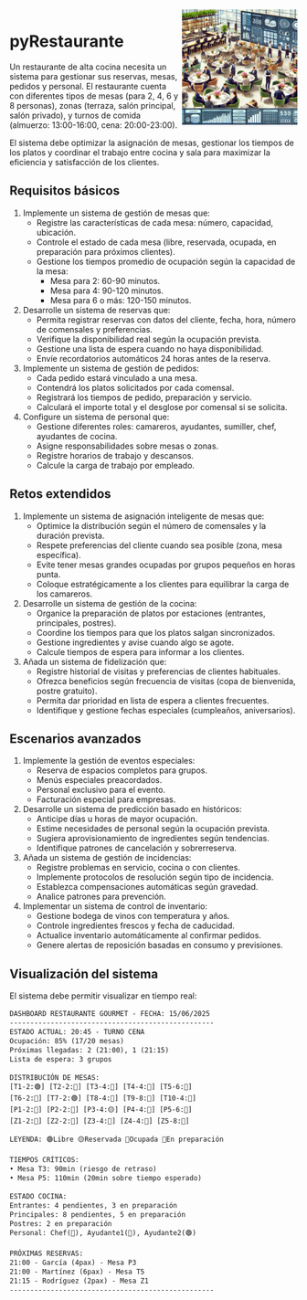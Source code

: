 <img src="images/restaurante.webp" width="40%" align="right"/>

# pyRestaurante

Un restaurante de alta cocina necesita un sistema para gestionar sus reservas, mesas, pedidos y personal. El restaurante cuenta con diferentes tipos de mesas (para 2, 4, 6 y 8 personas), zonas (terraza, salón principal, salón privado), y turnos de comida (almuerzo: 13:00-16:00, cena: 20:00-23:00).

El sistema debe optimizar la asignación de mesas, gestionar los tiempos de los platos y coordinar el trabajo entre cocina y sala para maximizar la eficiencia y satisfacción de los clientes.

## Requisitos básicos

1. Implemente un sistema de gestión de mesas que:
   - Registre las características de cada mesa: número, capacidad, ubicación.
   - Controle el estado de cada mesa (libre, reservada, ocupada, en preparación para próximos clientes).
   - Gestione los tiempos promedio de ocupación según la capacidad de la mesa:
     - Mesa para 2: 60-90 minutos.
     - Mesa para 4: 90-120 minutos.
     - Mesa para 6 o más: 120-150 minutos.
2. Desarrolle un sistema de reservas que:
   - Permita registrar reservas con datos del cliente, fecha, hora, número de comensales y preferencias.
   - Verifique la disponibilidad real según la ocupación prevista.
   - Gestione una lista de espera cuando no haya disponibilidad.
   - Envíe recordatorios automáticos 24 horas antes de la reserva.
3. Implemente un sistema de gestión de pedidos:
   - Cada pedido estará vinculado a una mesa.
   - Contendrá los platos solicitados por cada comensal.
   - Registrará los tiempos de pedido, preparación y servicio.
   - Calculará el importe total y el desglose por comensal si se solicita.
4. Configure un sistema de personal que:
   - Gestione diferentes roles: camareros, ayudantes, sumiller, chef, ayudantes de cocina.
   - Asigne responsabilidades sobre mesas o zonas.
   - Registre horarios de trabajo y descansos.
   - Calcule la carga de trabajo por empleado.

## Retos extendidos

1. Implemente un sistema de asignación inteligente de mesas que:
   - Optimice la distribución según el número de comensales y la duración prevista.
   - Respete preferencias del cliente cuando sea posible (zona, mesa específica).
   - Evite tener mesas grandes ocupadas por grupos pequeños en horas punta.
   - Coloque estratégicamente a los clientes para equilibrar la carga de los camareros.
2. Desarrolle un sistema de gestión de la cocina:
   - Organice la preparación de platos por estaciones (entrantes, principales, postres).
   - Coordine los tiempos para que los platos salgan sincronizados.
   - Gestione ingredientes y avise cuando algo se agote.
   - Calcule tiempos de espera para informar a los clientes.
3. Añada un sistema de fidelización que:
   - Registre historial de visitas y preferencias de clientes habituales.
   - Ofrezca beneficios según frecuencia de visitas (copa de bienvenida, postre gratuito).
   - Permita dar prioridad en lista de espera a clientes frecuentes.
   - Identifique y gestione fechas especiales (cumpleaños, aniversarios).

## Escenarios avanzados

1. Implemente la gestión de eventos especiales:
   - Reserva de espacios completos para grupos.
   - Menús especiales preacordados.
   - Personal exclusivo para el evento.
   - Facturación especial para empresas.
2. Desarrolle un sistema de predicción basado en históricos:
   - Anticipe días u horas de mayor ocupación.
   - Estime necesidades de personal según la ocupación prevista.
   - Sugiera aprovisionamiento de ingredientes según tendencias.
   - Identifique patrones de cancelación y sobrerreserva.
3. Añada un sistema de gestión de incidencias:
   - Registre problemas en servicio, cocina o con clientes.
   - Implemente protocolos de resolución según tipo de incidencia.
   - Establezca compensaciones automáticas según gravedad.
   - Analice patrones para prevención.
4. Implementar un sistema de control de inventario:
   - Gestione bodega de vinos con temperatura y años.
   - Controle ingredientes frescos y fecha de caducidad.
   - Actualice inventario automáticamente al confirmar pedidos.
   - Genere alertas de reposición basadas en consumo y previsiones.

## Visualización del sistema

El sistema debe permitir visualizar en tiempo real:

```
DASHBOARD RESTAURANTE GOURMET - FECHA: 15/06/2025
--------------------------------------------------
ESTADO ACTUAL: 20:45 - TURNO CENA
Ocupación: 85% (17/20 mesas)
Próximas llegadas: 2 (21:00), 1 (21:15)
Lista de espera: 3 grupos

DISTRIBUCIÓN DE MESAS:
[T1-2:🟢] [T2-2:🔴] [T3-4:🔴] [T4-4:🔴] [T5-6:🔴]
[T6-2:🔴] [T7-2:🟢] [T8-4:🔴] [T9-8:🔴] [T10-4:🔴]
[P1-2:🔴] [P2-2:🔴] [P3-4:🟡] [P4-4:🔴] [P5-6:🔴]
[Z1-2:🔵] [Z2-2:🔴] [Z3-4:🔴] [Z4-4:🔴] [Z5-8:🔴]

LEYENDA: 🟢Libre 🟡Reservada 🔴Ocupada 🔵En preparación

TIEMPOS CRÍTICOS:
• Mesa T3: 90min (riesgo de retraso)
• Mesa P5: 110min (20min sobre tiempo esperado)

ESTADO COCINA:
Entrantes: 4 pendientes, 3 en preparación
Principales: 8 pendientes, 5 en preparación
Postres: 2 en preparación
Personal: Chef(🔴), Ayudante1(🔴), Ayudante2(🟢)

PRÓXIMAS RESERVAS:
21:00 - García (4pax) - Mesa P3
21:00 - Martínez (6pax) - Mesa T5
21:15 - Rodríguez (2pax) - Mesa Z1
--------------------------------------------------
```
